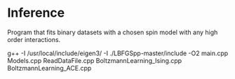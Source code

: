 # Inference

Program that fits binary datasets with a chosen spin model with any high order interactions.


g++ -I /usr/local/include/eigen3/ -I ./LBFGSpp-master/include -O2 main.cpp Models.cpp ReadDataFile.cpp BoltzmannLearning_Ising.cpp BoltzmannLearning_ACE.cpp

